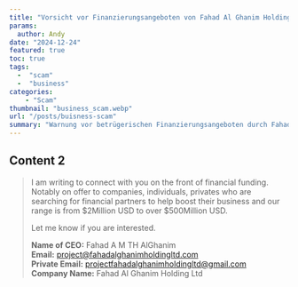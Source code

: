 ```yaml
---
title: "Vorsicht vor Finanzierungsangeboten von Fahad Al Ghanim Holding Ltd"
params:
  author: Andy
date: "2024-12-24"
featured: true
toc: true
tags: 
  -  "scam"
  -  "business"
categories:
    - "Scam"
thumbnail: "business_scam.webp"
url: "/posts/buisness-scam"
summary: "Warnung vor betrügerischen Finanzierungsangeboten durch Fahad Al Ghanim Holding Ltd. Wir schreiben zurück..."
---
```


## Content 2

> I am writing to connect with you on the front of financial 
> funding. Notably on offer to companies, individuals, privates who 
> are searching for financial partners to help boost their business 
> and our range is from $2Million USD to over $500Million USD.
> 
> Let me know if you are interested.
> 
> **Name of CEO:** Fahad A M TH AlGhanim  
> **Email:** project@fahadalghanimholdingltd.com  
> **Private Email:** projectfahadalghanimholdingltd@gmail.com  
> **Company Name:** Fahad Al Ghanim Holding Ltd

